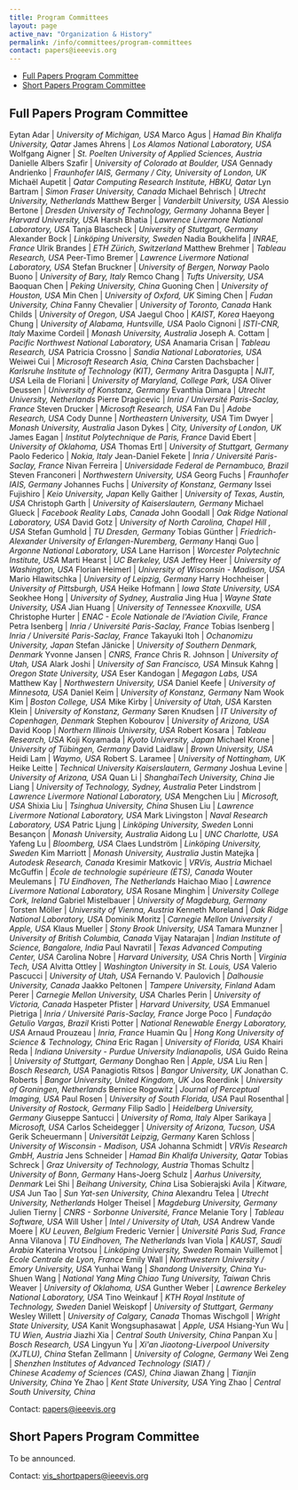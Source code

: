 ```yaml
---
title: Program Committees
layout: page
active_nav: "Organization & History"
permalink: /info/committees/program-committees
contact: papers@ieeevis.org
---
```


- [Full Papers Program Committee](#full-papers-program-committee)
- [Short Papers Program Committee](#short-papers-program-committee)

## Full Papers Program Committee

Eytan Adar | *University of Michigan, USA*
Marco Agus | *Hamad Bin Khalifa University, Qatar*
James Ahrens | *Los Alamos National Laboratory, USA*
Wolfgang Aigner | *St. Poelten University of Applied Sciences, Austria*
Danielle Albers Szafir | *University of Colorado at Boulder, USA*
Gennady Andrienko | *Fraunhofer IAIS, Germany / City, University of London, UK*
Michaël Aupetit | *Qatar Computing Research Institute, HBKU, Qatar*
Lyn Bartram | *Simon Fraser University, Canada*
Michael Behrisch | *Utrecht University, Netherlands*
Matthew Berger | *Vanderbilt University, USA*
Alessio Bertone | *Dresden University of Technology, Germany*
Johanna  Beyer | *Harvard University, USA*
Harsh Bhatia | *Lawrence Livermore National Laboratory, USA*
Tanja Blascheck | *University of Stuttgart, Germany*
Alexander Bock | *Linköping University, Sweden*
Nadia Boukhelifa | *INRAE, France*
Ulrik Brandes | *ETH Zürich, Switzerland*
Matthew Brehmer | *Tableau Research, USA*
Peer-Timo Bremer | *Lawrence Livermore National Laboratory, USA*
Stefan Bruckner | *University of Bergen, Norway*
Paolo Buono | *University of Bary, Italy*
Remco Chang | *Tufts University, USA*
Baoquan Chen | *Peking University, China*
Guoning Chen | *University of Houston, USA*
Min Chen | *University of Oxford, UK*
Siming Chen | *Fudan University, China*
Fanny Chevalier | *University of Toronto, Canada*
Hank Childs | *University of Oregon, USA*
Jaegul Choo | *KAIST, Korea*
Haeyong Chung | *University of Alabama, Huntsville, USA*
Paolo Cignoni | *ISTI-CNR, Italy*
Maxime Cordeil | *Monash University, Australia*
Joseph A. Cottam | *Pacific Northwest National Laboratory, USA*
Anamaria Crisan | *Tableau Research, USA*
Patricia Crossno | *Sandia National Laboratories, USA*
Weiwei Cui | *Microsoft Research Asia, China*
Carsten Dachsbacher | *Karlsruhe Institute of Technology (KIT), Germany*
Aritra Dasgupta | *NJIT, USA*
Leila de Floriani | *University of Maryland, College Park, USA*
Oliver Deussen | *University of Konstanz, Germany*
Evanthia Dimara | *Utrecht University, Netherlands*
Pierre Dragicevic | *Inria / Université Paris-Saclay, France*
Steven Drucker | *Microsoft Research, USA*
Fan Du | *Adobe Research, USA*
Cody Dunne | *Northeastern University, USA*
Tim Dwyer | *Monash University, Australia*
Jason Dykes | *City, University of London, UK*
James Eagan | *Institut Polytechnique de Paris, France*
David Ebert | *University of Oklahoma, USA*
Thomas Ertl | *University of Stuttgart, Germany*
Paolo Federico | *Nokia, Italy*
Jean-Daniel Fekete | *Inria / Université Paris-Saclay, France*
Nivan Ferreira | *Universidade Federal de Pernambuco, Brazil*
Steven Franconeri | *Northwestern University, USA*
Georg Fuchs | *Fraunhofer IAIS, Germany*
Johannes Fuchs | *University of Konstanz, Germany*
Issei Fujishiro | *Keio University, Japan*
Kelly Gaither | *University of Texas, Austin, USA*
Christoph Garth | *University of Kaiserslautern, Germany*
Michael Glueck | *Facebook Reality Labs, Canada*
John Goodall | *Oak Ridge National Laboratory, USA*
David Gotz | *University of North Carolina, Chapel Hill , USA*
Stefan Gumhold | *TU Dresden, Germany*
Tobias Günther | *Friedrich-Alexander University of Erlangen-Nuremberg, Germany*
Hanqi Guo | *Argonne National Laboratory, USA*
Lane Harrison | *Worcester Polytechnic Institute, USA*
Marti Hearst | *UC Berkeley, USA*
Jeffrey Heer | *University of Washington, USA*
Florian Heimerl | *University of Wisconsin - Madison, USA*
Mario Hlawitschka | *University of Leipzig, Germany*
Harry Hochheiser | *University of Pittsburgh, USA*
Heike Hofmann | *Iowa State University, USA*
Seokhee Hong | *University of Sydney, Australia*
Jing Hua | *Wayne State University, USA*
Jian Huang | *University of Tennessee Knoxville, USA*
Christophe Hurter | *ENAC - Ecole Nationale de l'Aviation Civile, France*
Petra Isenberg | *Inria / Université Paris-Saclay, France*
Tobias Isenberg | *Inria / Université Paris-Saclay, France*
Takayuki Itoh | *Ochanomizu University, Japan*
Stefan Jänicke | *University of Southern Denmark, Denmark*
Yvonne Jansen | *CNRS, France*
Chris R. Johnson | *University of Utah, USA*
Alark Joshi | *University of San Francisco, USA*
Minsuk Kahng | *Oregon State University, USA*
Eser Kandogan | *Megagon Labs, USA*
Matthew Kay | *Northwestern University, USA*
Daniel Keefe | *University of Minnesota, USA*
Daniel Keim | *University of Konstanz, Germany*
Nam Wook Kim | *Boston College, USA*
Mike Kirby | *University of Utah, USA*
Karsten Klein | *University of Konstanz, Germany*
Søren Knudsen | *IT University of Copenhagen, Denmark*
Stephen Kobourov | *University of Arizona, USA*
David Koop | *Northern Illinois University, USA*
Robert Kosara | *Tableau Research, USA*
Koji Koyamada | *Kyoto University, Japan*
Michael Krone | *University of Tübingen, Germany*
David Laidlaw | *Brown University, USA*
Heidi Lam | *Waymo, USA*
Robert S. Laramee | *University of Nottingham, UK*
Heike Leitte | *Technical University Kaiserslautern, Germany*
Joshua Levine | *University of Arizona, USA*
Quan Li | *ShanghaiTech University, China*
Jie Liang | *University of Technology, Sydney, Australia*
Peter Lindstrom | *Lawrence Livermore National Laboratory, USA*
Mengchen Liu | *Microsoft, USA*
Shixia Liu | *Tsinghua University, China*
Shusen Liu | *Lawrence Livermore National Laboratory, USA*
Mark  Livingston | *Naval Research Laboratory, USA*
Patric  Ljung | *Linköping University, Sweden*
Lonni Besançon | *Monash University, Australia*
Aidong Lu | *UNC Charlotte, USA*
Yafeng Lu | *Bloomberg, USA*
Claes Lundström | *Linköping University, Sweden*
Kim Marriott | *Monash University, Australia*
Justin Matejka | *Autodesk Research, Canada*
Kresimir Matkovic | *VRVis, Austria*
Michael McGuffin | *École de technologie supérieure (ÉTS), Canada*
Wouter Meulemans | *TU Eindhoven, The Netherlands*
Haichao Miao | *Lawrence Livermore National Laboratory, USA*
Rosane Minghim | *University College Cork, Ireland*
Gabriel Mistelbauer | *University of Magdeburg, Germany*
Torsten Möller | *University of Vienna, Austria*
Kenneth Moreland | *Oak Ridge National Laboratory, USA*
Dominik Moritz | *Carnegie Mellon University / Apple, USA*
Klaus Mueller | *Stony Brook University, USA*
Tamara Munzner | *University of British Columbia, Canada*
Vijay Natarajan | *Indian Institute of Science, Bangalore, India*
Paul Navratil | *Texas Advanced Computing Center, USA*
Carolina Nobre | *Harvard University, USA*
Chris North | *Virginia Tech, USA*
Alvitta Ottley | *Washington University in St. Louis, USA*
Valerio Pascucci | *University of Utah, USA*
Fernando V. Paulovich | *Dalhousie University, Canada*
Jaakko Peltonen | *Tampere University, Finland*
Adam Perer | *Carnegie Mellon University, USA*
Charles Perin | *University of Victoria, Canada*
Haspeter Pfister | *Harvard University, USA*
Emmanuel Pietriga | *Inria / Université Paris-Saclay, France*
Jorge Poco | *Fundação Getulio Vargas, Brazil*
Kristi Potter | *National Renewable Energy Laboratory, USA*
Arnaud Prouzeau | *Inria, France*
Huamin Qu | *Hong Kong University of Science & Technology, China*
Eric Ragan | *University of Florida, USA*
Khairi Reda | *Indiana University - Purdue University Indianapolis, USA*
Guido Reina | *University of Stuttgart, Germany*
Donghao Ren | *Apple, USA*
Liu Ren | *Bosch Research, USA*
Panagiotis Ritsos | *Bangor University, UK*
Jonathan C. Roberts | *Bangor University, United Kingdom, UK*
Jos Roerdink | *University of Groningen, Netherlands*
Bernice Rogowitz | *Journal of Perceptual Imaging, USA*
Paul Rosen | *University of South Florida, USA*
Paul Rosenthal | *University of Rostock, Germany*
Filip Sadlo | *Heidelberg University, Germany*
Giuseppe Santucci | *University of Roma, Italy*
Alper Sarikaya | *Microsoft, USA*
Carlos Scheidegger | *University of Arizona, Tucson, USA*
Gerik Scheuermann | *Universität Leipzig, Germany*
Karen Schloss | *University of Wisconsin - Madison, USA*
Johanna Schmidt | *VRVis Research GmbH, Austria*
Jens Schneider | *Hamad Bin Khalifa University, Qatar*
Tobias Schreck | *Graz University of Technology, Austria*
Thomas Schultz | *University of Bonn, Germany*
Hans-Joerg Schulz | *Aarhus University, Denmark*
Lei Shi | *Beihang University, China*
Lisa Sobierajski Avila | *Kitware, USA*
Jun Tao | *Sun Yat-sen University, China*
Alexandru Telea | *Utrecht University, Netherlands*
Holger Theisel | *Magdeburg University, Germany*
Julien Tierny | *CNRS - Sorbonne Université, France*
Melanie Tory | *Tableau Software, USA*
Will Usher | *Intel / University of Utah, USA*
Andrew Vande Moere | *KU Leuven, Belgium*
Frederic Vernier | *Université Paris Sud, France*
Anna Vilanova | *TU Eindhoven, The Netherlands*
Ivan Viola | *KAUST, Saudi Arabia*
Katerina Vrotsou | *Linköping University, Sweden*
Romain Vuillemot | *Ecole Centrale de Lyon, France*
Emily Wall | *Northwestern University / Emory University, USA*
Yunhai Wang | *Shandong University, China*
Yu-Shuen Wang | *National Yang Ming Chiao Tung University, Taiwan*
Chris Weaver | *University of Oklahoma, USA*
Gunther Weber | *Lawrence Berkeley National Laboratory, USA*
Tino Weinkauf | *KTH Royal Institute of Technology, Sweden*
Daniel Weiskopf | *University of Stuttgart, Germany*
Wesley Willett | *University of Calgary, Canada*
Thomas Wischgoll | *Wright State University, USA*
Kanit Wongsuphasawat | *Apple, USA*
Hsiang-Yun Wu | *TU Wien, Austria*
Jiazhi Xia | *Central South University, China*
Panpan Xu | *Bosch Research, USA*
Lingyun Yu | *Xi'an Jiaotong-Liverpool University (XJTLU), China*
Stefan Zellmann | *University of Cologne, Germany*
Wei Zeng | *Shenzhen Institutes of Advanced Technology (SIAT) / <br/>Chinese Academy of Sciences (CAS), China*
Jiawan Zhang | *Tianjin University, China*
Ye Zhao | *Kent State University, USA*
Ying Zhao | *Central South University, China*

Contact: [papers@ieeevis.org](mailto:papers@ieeevis.org)


## Short Papers Program Committee

To be announced.

Contact: [vis_shortpapers@ieeevis.org](mailto:vis_shortpapers@ieeevis.org)
